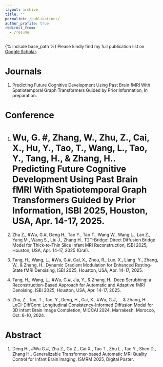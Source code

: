 ```yaml
---
layout: archive
title: ""
permalink: /publications/
author_profile: true
redirect_from:
  - /resume
---
```


{% include base_path %}
Please kindly find my full publication list on [Google Scholar](https://scholar.google.com/citations?user=YS_EKgEAAAAJ&hl=zh-CN).

# Journals #

1. Predicting Future Cognitive Development Using Past Brain fMRI With Spatiotemporal Graph Transformers Guided by Prior Information, In preparation.

# Conference #

1. # Wu, G. #, Zhang, W., Zhu, Z., Cai, X., Hu, Y., Tao, T., Wang, L., Tao, Y., Tang, H., & Zhang, H.. Predicting Future Cognitive Development Using Past Brain fMRI With Spatiotemporal Graph Transformers Guided by Prior Information, ISBI 2025, Houston, USA, Apr. 14-17, 2025.

2. Zhu Z., #Wu, G.#, Deng H., Tao Y., Tao T., Wang W., Wang L., Lan Z., Yang M., Wang S., Liu J., Zhang H.. T2T-Bridge: Direct Diffusion Bridge Model for Thick-to-Thin Slice Infant MRI Reconstruction, ISBI 2025, Houston, USA, Apr. 14-17, 2025 (Oral).

3. Tang, H., Wang, L., #Wu, G.#, Cai, X., Zhou, R., Luo, X., Liang, Y., Zhang, W., & Zhang, H.. Dynamic Gradient Modulation for Enhanced Resting-State fMRI Denoising, ISBI 2025, Houston, USA, Apr. 14-17, 2025.

4. Tang, H., Wang, L., #Wu, G.#, Jia, Y., & Zhang, H.. Deep Scrubbing: a Reconstruction-Based Approach for Automatic and Adaptive fMRI Denoising, ISBI 2025, Houston, USA, Apr. 14-17, 2025.

5. Zhu, Z., Tao, T., Tao, Y., Deng, H., Cai, X., #Wu, G.#, ... & Zhang, H.. LoCI-DiffCom: Longitudinal Consistency-Informed Diffusion Model for 3D Infant Brain Image Completion, MICCAI 2024, Marrakesh, Morocco, Oct. 6-10, 2024.

# Abstract #

1. Deng H., #Wu G.#, Zhu Z., Gu Z., Cai X., Tao T., Zhu L., Tao Y., Shen D., Zhang H.. Generalizable Transformer-based Automatic MRI Quality Control for Infant Brain Imaging, ISMRM 2025, Digital Poster.
